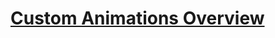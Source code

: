 # [Custom Animations Overview](https://docs.microsoft.com/en-us/dotnet/framework/wpf/graphics-multimedia/custom-animations-overview)

